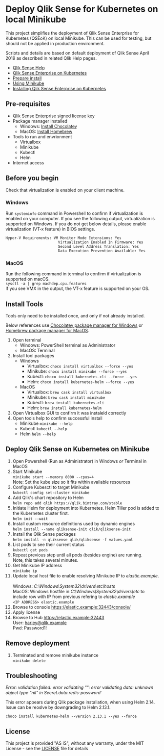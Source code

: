 # Deploy Qlik Sense for Kubernetes on local Minikube

This project simplifies the deployment of Qlik Sense Enterprise for Kubernetes (QSEoK) on local Minikube. This can be used for testing, but should not be applied in production environment. 

Scripts and details are based on default deployment of Qlik Sense April 2019 as described in related Qlik Help pages.

* [Qlik Sense Help](https://help.qlik.com/en-US/sense/Content/Sense_Helpsites/Home.htm)
* [Qlik Sense Enterprise on Kubernetes](https://help.qlik.com/en-US/sense/April2019/Subsystems/PlanningQlikSenseDeployments/Content/Sense_Deployment/Deploying-Qlik-Sense-multi-cloud-Efe.htm)
* [Prepare install](https://help.qlik.com/en-US/sense/April2019/Subsystems/PlanningQlikSenseDeployments/Content/Sense_Deployment/Preparing-Qlik-Sense-multi-cloud-Efe.htm)
* [Using Minikube](https://help.qlik.com/en-US/sense/April2019/Subsystems/PlanningQlikSenseDeployments/Content/Sense_Deployment/using-minikube-qseok.htm)
* [Installing Qlik Sense Enterprise on Kubernetes](https://help.qlik.com/en-US/sense/April2019/Subsystems/PlanningQlikSenseDeployments/Content/Sense_Deployment/Installing-Qlik-Sense-multi-cloud-Efe.htm)

## Pre-requisites

- Qlik Sense Enterprise signed license key
- Package manager installed 
    - Windows: [Install Chocolatey](https://chocolatey.org/install)
    - MacOS: [Install Homebrew](https://brew.sh/)
- Tools to run and envrionment 
    - Virtualbox
    - Minikube
    - Kubectl
    - Helm
- Internet access

## Before you begin 

Check that virtualization is enabled on your client machine. 

### Windows

Run `systeminfo` command in Powershell to confirm if virtualization is enabled on your computer. 
If you see the following output, virtualization is supported on Windows.
If you do not get below details, please enable virtualization (VT-x feature) in BIOS settings. 
```
Hyper-V Requirements: VM Monitor Mode Extensions: Yes
                        Virtualization Enabled In Firmware: Yes
                        Second Level Address Translation: Yes
                        Data Execution Prevention Available: Yes
```                          

### MacOS

Run the following command in terminal to confirm if virtualization is supported on macOS.
<br/>`sysctl -a | grep machdep.cpu.features`
<br/>If you see VMX in the output, the VT-x feature is supported on your OS.

## Install Tools
Tools only need to be installed once, and only if not already installed. 

Below references use [Chocolatey package manager for Windows](https://chocolatey.org/) or [Homebrew package manager for MacOS](https://brew.sh/). 

1. Open terminal
    - Windows: PowerShell terminal as Administrator 
    - MacOS: Terminal
1. Install tool packages 
    - Windows
        - Virtualbox: `choco install virtualbox --force --yes`
        - Minikube: `choco install minikube --force --yes`
        - Kubectl: `choco install kubernetes-cli --force --yes`
        - Helm: `choco install kubernetes-helm --force --yes` 
    - MacOS 
        - Virtualbox: `brew cask install virtualbox`
        - Minikube: `brew cask install minikube`
        - Kubectl: `brew install kubernetes-cli`
        - Helm: `brew install kubernetes-helm`
1. Open Virtualbox GUI to confirm it was instaleld correctly 
1. Open tools help to confirm successful install
    - Minikube `minikube --help`
    - Kubectl `kubectl --help`
    - Helm `helm --help`

## Deploy Qlik Sense on Kubernetes on Minikube

1. Open Powershell (Run as Administrator) in Windows _or_ Terminal in MacOS
1. Start Minikube 
<br/>`minikube start --memory 8000 --cpus=4`
<br/>Note: Set the kube size so it fits within available resources
1. Configure Kubesctl to target Minikube 
<br/>`kubectl config set-cluster minikube`
1. Add Qlik's chart repository to Helm 
<br/>`helm repo add qlik https://qlik.bintray.com/stable`
1. Initiate Helm for deployment into Kubernetes. Helm Tiller pod is added to the Kubernetes cluster first.
 <br/>`helm init --wait`
1. Install custom resource definitions used by dynamic engines
<br/>`helm install --name qliksense-init qlik/qliksense-init`
1. Install the Qlik Sense packages
<br/>`helm install -n qliksense qlik/qliksense -f values.yaml`
1. List pods to see their current status
<br/>`kubectl get pods`
1. Repeat previous step until all pods (besides engine) are running. 
<br/>Note, this takes several minutes. 
1. Get Minikube IP address 
<br/>`minikube ip`
1. Update local host file to enable resolving Minikube IP to *elastic.example*.  
<br/>Windows: *C:\Windows\System32\drivers\etc\hosts*
<br/>MacOS: 
Windows hostfile in *C:\Windows\System32\drivers\etc* to include row with IP from previous refering to *elastic.example*  <br /> `<IP ADDRESS> elastic.example` 
1. Browse to console https://elastic.example:32443/console/
1. Apply license
1. Browse to Hub https://elastic.example:32443
    <br/>User: harley@qlik.example
    <br/>Pwd: Password1!

## Remove deployment

1. Terminated and remove minikube instance <br /> `minikube delete`

## Troubleshooting

*Error: validation failed: error validating "": error validating data: unknown object type "nil" in Secret.data.redis-password`*

This error appears during Qlik package installation, when using Helm 2.14. Issue can be reoslve by downgrading to Helm 2.13.1. <br />

`choco install kubernetes-helm --version 2.13.1 --yes --force`

## License

This project is provided "AS IS", without any warranty, under the MIT License - see the [LICENSE](LICENSE) file for details

